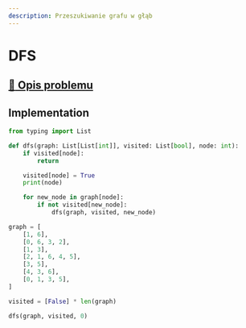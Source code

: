 ```yaml
---
description: Przeszukiwanie grafu w głąb
---
```


# DFS

## [:link: Opis problemu](../../../../algorithms/graphs/dfs.md)

## Implementation

```python linenums="1"
from typing import List

def dfs(graph: List[List[int]], visited: List[bool], node: int):
    if visited[node]:
        return

    visited[node] = True
    print(node)

    for new_node in graph[node]:
        if not visited[new_node]:
            dfs(graph, visited, new_node)

graph = [
	[1, 6],
	[0, 6, 3, 2],
	[1, 3],
	[2, 1, 6, 4, 5],
	[3, 5],
	[4, 3, 6],
	[0, 1, 3, 5],
]

visited = [False] * len(graph)

dfs(graph, visited, 0)
```
